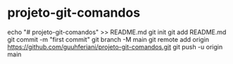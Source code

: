 # projeto-git-comandos


echo "# projeto-git-comandos" >> README.md
git init
git add README.md
git commit -m "first commit"
git branch -M main
git remote add origin https://github.com/guuhferiani/projeto-git-comandos.git
git push -u origin main

